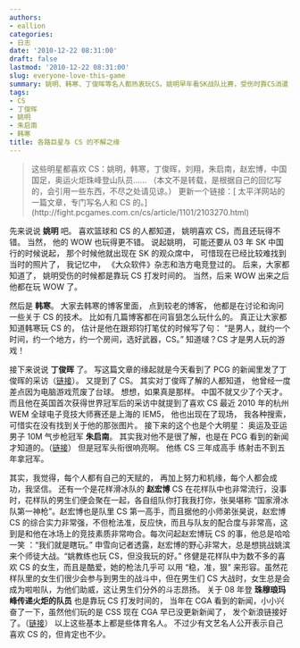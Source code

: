 ```yaml
---
authors:
- eallion
categories:
- 日志
date: '2010-12-22 08:31:00'
draft: false
lastmod: '2010-12-22 08:31:00'
slug: everyone-love-this-game
summary: 姚明、韩寒、丁俊晖等名人都热衷玩CS。姚明早年看SK战队比赛，受伤时靠CS消遣；韩寒在博客讨论技术，还用它约战郑钧；丁俊晖曾沉迷游戏差点荒废台球，夺冠后仍提CS；射击冠军朱启南练三年成高手；花样滑冰队赵宏博枪法配合俱佳，队员常组队对战；奥运火炬登山队员也用CS打发时间。
tags:
- CS
- 丁俊晖
- 姚明
- 朱启南
- 韩寒
title: 各路巨星与 CS 的不解之缘
---
```


<blockquote>
这些明星都喜欢 CS：姚明，韩寒，丁俊晖，刘翔，朱启南，赵宏博，中国国足，奥运火炬珠峰登山队员……
（本文不是转载，是根据自己的回忆写的，会引用一些东西，不尽之处请见谅。）
更新一个链接：[ 太平洋网站的一篇文章，专门写名人和 CS 的。](http://fight.pcgames.com.cn/cs/article/1101/2103270.html)
</blockquote>

先来说说 **姚明** 吧。
喜欢篮球和 CS 的人都知道，
姚明喜欢 CS，而且还玩得不错。
当然，
他的 WOW 也玩得更不错。
说起姚明，
可能还要从 03 年 SK 中国行的时候说起，
那个时候他就出现在 SK 的观众席中，
可惜现在已经比较难找到当时的照片了，
我记忆中，
《大众软件》杂志和浩方电竞登过的。
后来，大家都知道了，
姚明受伤的时候都是靠玩 CS 打发时间的。
当然，后来 WOW 出来之后他都在玩 WOW 了。

然后是 **韩寒**。
大家去韩寒的博客里面，
点到较老的博客，
他都是在讨论和询问一些关于 CS 的技术。
比如有几篇博客都在问盲狙怎么玩什么的。
真正让大家都知道韩寒玩 CS 的，
估计是他在跟郑钧打笔仗的时候写了句：
“是男人，就约一个时间，约一个地方，约一个房间，选好武器，CS。”
知道啵？CS 才是男人玩的游戏！

接下来说说 **丁俊晖** 了。
写这篇文章的缘起就是今天看到了 PCG 的新闻里发了丁俊晖的采访（[链接](http://fight.pcgames.com.cn/cs/news/1012/2091728.html)）。
又提到了 CS。
其实对丁俊晖了解的人都知道，
他曾经一度差点因为电脑游戏荒废了台球。
想想，如果真是那样。
中国不就又少了个天才。
而且他在英国首次获得世界冠军后的采访中就提到了喜欢 CS
最近 2010 年的杭州 WEM 全球电子竞技大师赛还是上海的 IEM5，
他也出现在了现场，
我各种搜索，可惜实在没有找到关于他的那张图片。
接下来的这个也是个大明星：
奥运及亚运男子 10M 气步枪冠军 **朱启南**。
其实我对他不是很了解，也是在 PCG 看到的新闻才知道的。（[链接](http://fight.pcgames.com.cn/cs/news/1012/2091754.html)）
但是冠军头衔很响亮啊。
他练 CS 三年成高手 练射击不到五年拿冠军。

其实，我觉得，每个人都有自己的天赋的，
再加上努力和机缘，每个人都会成功，我坚信。
还有一个是花样滑冰队的 **赵宏博**
CS 在花样队中也非常流行，没事时，花样队的男生们便会聚在一起，各自组队你打我我打你，张昊堪称 “国家滑冰队第一神枪”。赵宏博也是队里 CS 第一高手，而且据他的小师弟张昊说，赵宏博 CS 的综合实力非常强，不但枪法准，反应快，而且与队友的配合度与非常高，这到是和他在冰场上的竞技素质非常吻合。每次问起赵宏博玩 CS 的事，他总是哈哈一笑 ：“我们就是瞎玩。” 申雪向记者透露，赵宏博的野心非常大，总是想挑战姚滨来个师徒大战。“姚教练也玩 CS，但没我玩的好。”
佟健是花样队中为数不多的喜欢 CS 的女生，而且是酷爱，她的枪法几乎可 以用 “稳，准，狠” 来形容。虽然花样队里的女生们很少会参与到男生的战斗中，但在男生们 CS 大战时，女生总是会成为啦啦队，为他们助威，这让男生们分外的斗志昂扬。
关于 08 年登 **珠穆琅玛峰传递火炬的队员** 也是靠玩 CS 打发时间的，
当年在 CGA 看到的新闻，小小兴奋了一下，虽然他们玩的是 CSS
现在 CGA 早已没更新新闻了，
发个新浪链接好了。（[链接](http://sports.sina.com.cn/o/2008-05-05/02223640856.shtml)）
以上这些基本上都是些体育名人。
不过少有文艺名人公开表示自己喜欢 CS 的，但肯定也不少。